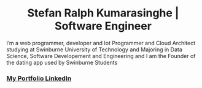 <h1 align="center">Stefan Ralph Kumarasinghe | Software Engineer</h1>
I’m a web programmer, developer and Iot Programmer and Cloud Architect studying at Swinburne University of Technology and Majoring in Data Science, Software Developement and Engineering and I am the Founder of the dating app used by Swinburne Students
<h3 align="left">
<a href="https://www.linkedin.com/in/stefan-kumarasinghe">My Portfolio </a> <a href="https://www.linkedin.com/in/stefan-kumarasinghe"> LinkedIn</a>
</h3>



